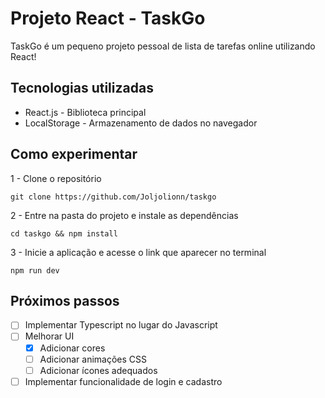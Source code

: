 # Projeto React - TaskGo

TaskGo é um pequeno projeto pessoal de lista de tarefas online utilizando React!


## Tecnologias utilizadas

- React.js - Biblioteca principal
- LocalStorage - Armazenamento de dados no navegador


## Como experimentar

1 - Clone o repositório
```
git clone https://github.com/Joljolionn/taskgo
```

2 - Entre na pasta do projeto e instale as dependências
```
cd taskgo && npm install
```

3 - Inicie a aplicação e acesse o link que aparecer no terminal
```
npm run dev
```

## Próximos passos

- [ ] Implementar Typescript no lugar do Javascript
- [ ] Melhorar UI
    - [x] Adicionar cores
    - [ ] Adicionar animações CSS
    - [ ] Adicionar ícones adequados
- [ ] Implementar funcionalidade de login e cadastro
